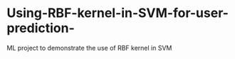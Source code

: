 # Using-RBF-kernel-in-SVM-for-user-prediction-
ML project to demonstrate the use of RBF kernel in SVM
